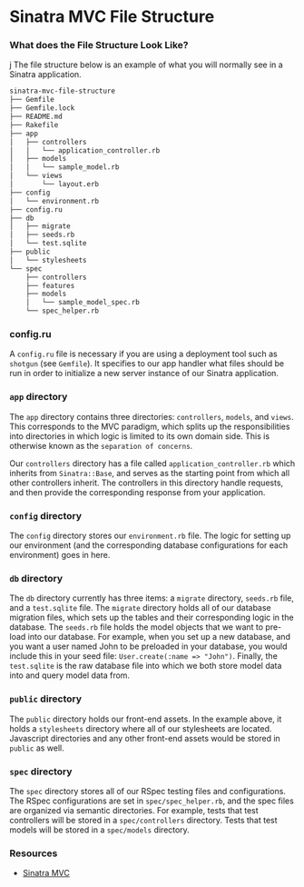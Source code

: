 # Sinatra MVC File Structure

### What does the File Structure Look Like?
j
The file structure below is an example of what you will normally see in a Sinatra application.

```bash
sinatra-mvc-file-structure
├── Gemfile
├── Gemfile.lock
├── README.md
├── Rakefile
├── app
│   ├── controllers
│   │   └── application_controller.rb
│   ├── models
│   │   └── sample_model.rb
│   └── views
│       └── layout.erb
├── config
│   └── environment.rb
├── config.ru
├── db
│   ├── migrate
│   ├── seeds.rb
│   └── test.sqlite
├── public
│   └── stylesheets
└── spec
    ├── controllers
    ├── features
    ├── models
    │   └── sample_model_spec.rb
    └── spec_helper.rb
```

### config.ru

A `config.ru` file is necessary if you are using a deployment tool such as `shotgun` (see `Gemfile`). It specifies to our app handler what files should be run in order to initialize a new server instance of our Sinatra application.

### `app` directory

The `app` directory contains three directories: `controllers`, `models`, and `views`. This corresponds to the MVC paradigm, which splits up the responsibilities into directories in which logic is limited to its own domain side. This is otherwise known as the `separation of concerns`.

Our `controllers` directory has a file called `application_controller.rb` which inherits from `Sinatra::Base`, and serves as the starting point from which all other controllers inherit. The controllers in this directory handle requests, and then provide the corresponding response from your application.

### `config` directory

The `config` directory stores our `environment.rb` file. The logic for setting up our environment (and the corresponding database configurations for each environment) goes in here.

### `db` directory

The `db` directory currently has three items: a `migrate` directory, `seeds.rb` file, and a `test.sqlite` file. The `migrate` directory holds all of our database migration files, which sets up the tables and their corresponding logic in the database. The `seeds.rb` file holds the model objects that we want to pre-load into our database. For example, when you set up a new database, and you want a user named John to be preloaded in your database, you would include this in your seed file: `User.create(:name => "John")`. Finally, the `test.sqlite` is the raw database file into which we both store model data into and query model data from.

### `public` directory

The `public` directory holds our front-end assets. In the example above, it holds a `stylesheets` directory where all of our stylesheets are located. Javascript directories and any other front-end assets would be stored in `public` as well.

### `spec` directory

The `spec` directory stores all of our RSpec testing files and configurations. The RSpec configurations are set in `spec/spec_helper.rb`, and the spec files are organized via semantic directories. For example, tests that test controllers will be stored in a `spec/controllers` directory. Tests that test models will be stored in a `spec/models` directory.

### Resources
- [Sinatra MVC](http://www.sitepoint.com/build-a-sinatra-mvc-framework/)
